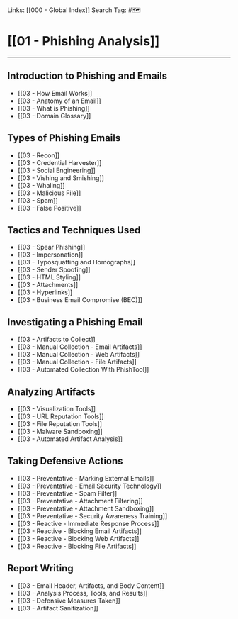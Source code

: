 Links: [[000 - Global Index]]
Search Tag: #🗺 

# [[01 - Phishing Analysis]]
***

## Introduction to Phishing and Emails

- [[03 - How Email Works]]
- [[03 - Anatomy of an Email]]
- [[03 - What is Phishing]]
- [[03 - Domain Glossary]]

## Types of Phishing Emails

- [[03 - Recon]]
- [[03 - Credential Harvester]]
- [[03 - Social Engineering]]
- [[03 - Vishing and Smishing]]
- [[03 - Whaling]]
- [[03 - Malicious File]]
- [[03 - Spam]]
- [[03 - False Positive]]

## Tactics and Techniques Used

- [[03 - Spear Phishing]]
- [[03 - Impersonation]]
- [[03 - Typosquatting and Homographs]]
- [[03 - Sender Spoofing]]
- [[03 - HTML Styling]]
- [[03 - Attachments]]
- [[03 - Hyperlinks]]
- [[03 - Business Email Compromise (BEC)]]

## Investigating a Phishing Email

- [[03 - Artifacts to Collect]]
- [[03 - Manual Collection - Email Artifacts]]
- [[03 - Manual Collection - Web Artifacts]]
- [[03 - Manual Collection - File Artifacts]]
- [[03 - Automated Collection With PhishTool]]

## Analyzing Artifacts

- [[03 - Visualization Tools]]
- [[03 - URL Reputation Tools]]
- [[03 - File Reputation Tools]]
- [[03 - Malware Sandboxing]]
- [[03 - Automated Artifact Analysis]]

## Taking Defensive Actions

- [[03 - Preventative - Marking External Emails]]
- [[03 - Preventative - Email Security Technology]]
- [[03 - Preventative - Spam Filter]]
- [[03 - Preventative - Attachment Filtering]]
- [[03 - Preventative - Attachment Sandboxing]]
- [[03 - Preventative - Security Awareness Training]]
- [[03 - Reactive - Immediate Response Process]]
- [[03 - Reactive - Blocking Email Artifacts]]
- [[03 - Reactive - Blocking Web Artifacts]]
- [[03 - Reactive - Blocking File Artifacts]]

## Report Writing

- [[03 - Email Header, Artifacts, and Body Content]]
- [[03 - Analysis Process, Tools, and Results]]
- [[03 - Defensive Measures Taken]]
- [[03 - Artifact Sanitization]]

